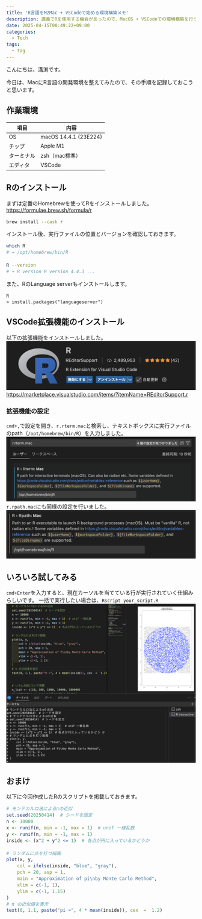 ```yaml
---
title: 'R言語をM2Mac + VSCodeで始める環境構築メモ'
description: 講義でRを使用する機会があったので、MacOS + VSCodeでの環境構築を行う
date: 2025-04-15T00:49:22+09:00
categories:
  - Tech
tags:
  - tag
---
```


こんにちは、溝渕です。

今日は、MacにR言語の開発環境を整えてみたので、その手順を記録しておこうと思います。

## 作業環境
| **項目** | **内容** |
| --- | --- |
| OS | macOS 14.4.1 (23E224) |
| チップ | Apple M1 |
| ターミナル | zsh（mac標準） |
| エディタ | VSCode |

## Rのインストール
まずは定番のHomebrewを使ってRをインストールしました。
https://formulae.brew.sh/formula/r
```bash
brew install --cask r
```
インストール後、実行ファイルの位置とバージョンを確認しておきます。
```bash
which R
# → /opt/homebrew/bin/R

R --version
# → R version R version 4.4.3 ...
```
また、RのLanguage serverもインストールします。
```
R
> install.packages("languageserver")
```



## VSCode拡張機能のインストール
以下の拡張機能をインストールしました。
![RのVSCode拡張機能のスクリーンショット](R-extension.png)
https://marketplace.visualstudio.com/items/?itemName=REditorSupport.r


### 拡張機能の設定
`cmd+,`で設定を開き、`r.rterm.mac`と検索し、テキストボックスに実行ファイルのpath（`/opt/homebrew/bin/R`）を入力しました。
![r.rterm.macの設定画面のスクリーンショット](rterm.png)
`r.rpath.mac`にも同様の設定を行いました。
![r.rpath.macの設定画面のスクリーンショット](rpath.png)

## いろいろ試してみる
`cmd+Enter`を入力すると、現在カーソルを当てている行が実行されていく仕組みらしいです。
一括で実行したい場合は、`Rscript your_script.R`
![VSCodeでRを実行しているスクリーンショット](R-interactive.png)

## おまけ
以下に今回作成したRのスクリプトを掲載しておきます。

```R
# モンテカルロ法によるπの近似
set.seed(20250414)  # シードを固定
n <- 10000
x <- runif(n, min = -1, max = 1)  # unif 一様乱数
y <- runif(n, min = -1, max = 1)
inside <- (x^2 + y^2 <= 1)  # 各点が円に入っているかどうか

# ランダムに点を打つ描画
plot(x, y,
    col = ifelse(inside, "blue", "gray"),
    pch = 20, asp = 1,
    main = "Approximation of pi\nby Monte Carlo Method",
    xlim = c(-1, 1),
    ylim = c(-1, 1.15)
)
# π の近似値を表示
text(0, 1.1, paste("pi ≈", 4 * mean(inside)), cex  =  1.2)
```